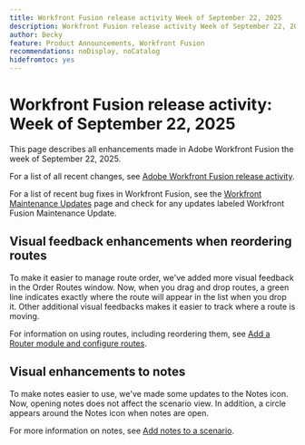 ```yaml
---
title: Workfront Fusion release activity Week of September 22, 2025
description: Workfront Fusion release activity Week of September 22, 2025
author: Becky
feature: Product Announcements, Workfront Fusion
recommendations: noDisplay, noCatalog
hidefromtoc: yes
---
```

# Workfront Fusion release activity: Week of September 22, 2025

This page describes all enhancements made in Adobe Workfront Fusion the week of September 22, 2025.

For a list of all recent changes, see [Adobe Workfront Fusion release activity](/help/workfront-fusion/fusion-product-releases/fusion-release-activity.md).

For a list of recent bug fixes in Workfront Fusion, see the [Workfront Maintenance Updates](https://experienceleague.adobe.com/en/docs/workfront-known-issues/releases/current-updates) page and check for any updates labeled Workfront Fusion Maintenance Update.

## Visual feedback enhancements when reordering routes

To make it easier to manage route order, we've added more visual feedback in the Order Routes window. Now, when you drag and drop routes, a green line indicates exactly where the route will appear in the list when you drop it. Other additional visual feedbacks makes it easier to track where a route is moving.

For information on using routes, including reordering them, see [Add a Router module and configure routes](/help/workfront-fusion/create-scenarios/add-modules/router-module.md).

## Visual enhancements to notes

To make notes easier to use, we've made some updates to the Notes icon. Now, opening notes does not affect the scenario view. In addition, a circle appears around the Notes icon when notes are open.

For more information on notes, see [Add notes to a scenario](help/workfront-fusion/create-scenarios/config-scenarios-settings/add-notes-to-scenario.md).
